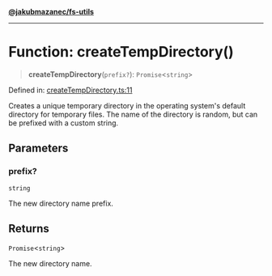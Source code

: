[**@jakubmazanec/fs-utils**](../README.md)

---

# Function: createTempDirectory()

> **createTempDirectory**(`prefix?`): `Promise`\<`string`\>

Defined in:
[createTempDirectory.ts:11](https://github.com/jakubmazanec/tools/blob/dccfe8e5cee218e88ff4db59e4bf460975897c58/packages/fs-utils/source/createTempDirectory.ts#L11)

Creates a unique temporary directory in the operating system's default directory for temporary
files. The name of the directory is random, but can be prefixed with a custom string.

## Parameters

### prefix?

`string`

The new directory name prefix.

## Returns

`Promise`\<`string`\>

The new directory name.
